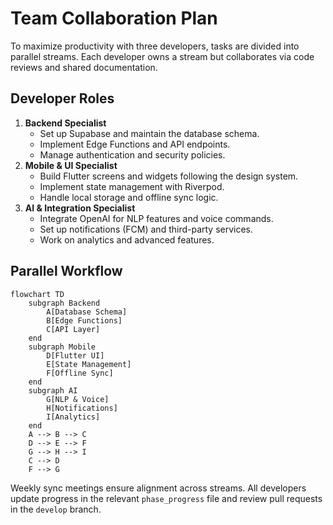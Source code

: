 # Team Collaboration Plan

To maximize productivity with three developers, tasks are divided into parallel streams. Each developer owns a stream but collaborates via code reviews and shared documentation.

## Developer Roles

1. **Backend Specialist**
   - Set up Supabase and maintain the database schema.
   - Implement Edge Functions and API endpoints.
   - Manage authentication and security policies.
2. **Mobile & UI Specialist**
   - Build Flutter screens and widgets following the design system.
   - Implement state management with Riverpod.
   - Handle local storage and offline sync logic.
3. **AI & Integration Specialist**
   - Integrate OpenAI for NLP features and voice commands.
   - Set up notifications (FCM) and third-party services.
   - Work on analytics and advanced features.

## Parallel Workflow

```mermaid
flowchart TD
    subgraph Backend
        A[Database Schema]
        B[Edge Functions]
        C[API Layer]
    end
    subgraph Mobile
        D[Flutter UI]
        E[State Management]
        F[Offline Sync]
    end
    subgraph AI
        G[NLP & Voice]
        H[Notifications]
        I[Analytics]
    end
    A --> B --> C
    D --> E --> F
    G --> H --> I
    C --> D
    F --> G
```

Weekly sync meetings ensure alignment across streams. All developers update progress in the relevant `phase_progress` file and review pull requests in the `develop` branch.


